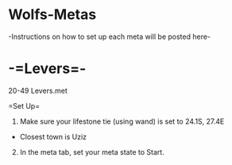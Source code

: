 # Wolfs-Metas

-Instructions on how to set up each meta will be posted here-

# -=Levers=-

20-49 Levers.met

=Set Up=
1. Make sure your lifestone tie (using wand) is set to 24.1S, 27.4E
- Closest town is Uziz
2. In the meta tab, set your meta state to Start.
